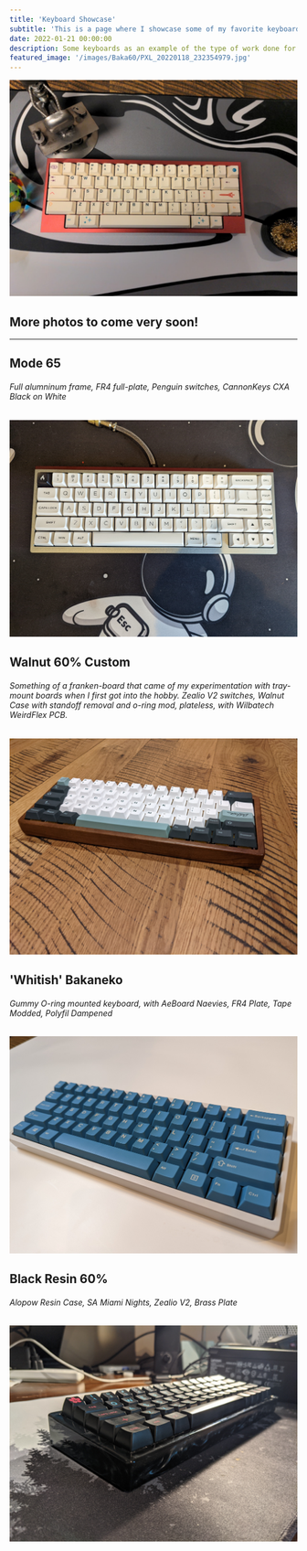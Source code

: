 ```yaml
---
title: 'Keyboard Showcase'
subtitle: 'This is a page where I showcase some of my favorite keyboard builds to give you some idea what is possible if you are new to custom keyboards.' 
date: 2022-01-21 00:00:00
description: Some keyboards as an example of the type of work done for commissions
featured_image: '/images/Baka60/PXL_20220118_232354979.jpg'
---
```


![](/images/IMG_20211120_115600.jpg)

## More photos to come very soon!

---

## Mode 65
###### Full alumninum frame, FR4 full-plate, Penguin switches, CannonKeys CXA Black on White

![](/images/mode65/PXL_20220115_023523364.jpg)

## Walnut 60% Custom
###### Something of a franken-board that came of my experimentation with tray-mount boards when I first got into the hobby. Zealio V2 switches, Walnut Case with standoff removal and o-ring mod, plateless, with Wilbatech WeirdFlex PCB.

![](/images/PXL_20210724_170938653(1).jpg)

## 'Whitish' Bakaneko
###### Gummy O-ring mounted keyboard, with AeBoard Naevies, FR4 Plate, Tape Modded, Polyfil Dampened

![](/images/Baka60/PXL_20220118_232411436.jpg)

## Black Resin 60%
###### Alopow Resin Case, SA Miami Nights, Zealio V2, Brass Plate

![](/images/PXL_20210719_183808256.jpg)

